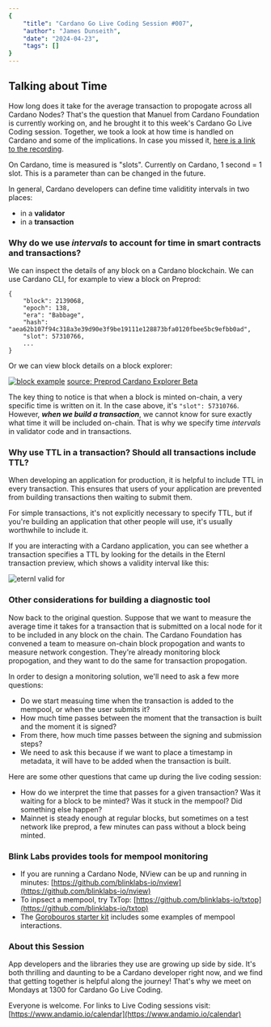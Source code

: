 ```yaml
---
{
    "title": "Cardano Go Live Coding Session #007",
    "author": "James Dunseith",
    "date": "2024-04-23",
    "tags": []
}
---
```


## Talking about Time

How long does it take for the average transaction to propogate across all Cardano Nodes? That's the question that Manuel from Cardano Foundation is currently working on, and he brought it to this week's Cardano Go Live Coding session. Together, we took a look at how time is handled on Cardano and some of the implications. In case you missed it, [here is a link to the recording](https://youtu.be/8hEAdBH5aVc?si=HMiddFMupdvMw1TJ).

On Cardano, time is measured is "slots". Currently on Cardano, 1 second = 1 slot. This is a parameter than can be changed in the future.

In general, Cardano developers can define time validitity intervals in two places:
- in a **validator**
- in a **transaction**

### Why do we use *intervals* to account for time in smart contracts and transactions?

We can inspect the details of any block on a Cardano blockchain. We can use Cardano CLI, for example to view a block on Preprod:

```
{
    "block": 2139068,
    "epoch": 138,
    "era": "Babbage",
    "hash": "aea62b107f94c318a3e39d90e3f9be19111e128873bfa0120fbee5bc9efbb0ad",
    "slot": 57310766,
    ...
}
```

Or we can view block details on a block explorer:

[![block example](/blog/010-preprod-block-example.png)](https://preprod.beta.explorer.cardano.org/en/block/2139068)
[source: Preprod Cardano Explorer Beta](https://preprod.beta.explorer.cardano.org/en/block/2139068)

The key thing to notice is that when a block is minted on-chain, a very specific time is written on it. In the case above, it's `"slot": 57310766`. However, ***when we build a transaction***, we cannot know for sure exactly what time it will be included on-chain. That is why we specify time *intervals* in validator code and in transactions.

### Why use TTL in a transaction? Should all transactions include TTL?

When developing an application for production, it is helpful to include TTL in every transaction. This ensures that users of your application are prevented from building transactions then waiting to submit them.

For simple transactions, it's not explicitly necessary to specify TTL, but if you're building an application that other people will use, it's usually worthwhile to include it.

If you are interacting with a Cardano application, you can see whether a transaction specifies a TTL by looking for the details in the Eternl transaction preview, which shows a validity interval like this:

![eternl valid for](/blog/010-valid-for.png)

### Other considerations for building a diagnostic tool
Now back to the original question. Suppose that we want to measure the average time it takes for a transaction that is submitted on a local node for it to be included in any block on the chain. The Cardano Foundation has convened a team to measure on-chain block propogation and wants to measure network congestion. They're already monitoring block propogation, and they want to do the same for transaction propogation.

In order to design a monitoring solution, we'll need to ask a few more questions:

- Do we start measuing time when the transaction is added to the mempool, or when the user submits it?
- How much time passes between the moment that the transaction is built and the moment it is signed?
- From there, how much time passes between the signing and submission steps?
- We need to ask this because if we want to place a timestamp in metadata, it will have to be added when the transaction is built.

Here are some other questions that came up during the live coding session:

- How do we interpret the time that passes for a given transaction? Was it waiting for a block to be minted? Was it stuck in the mempool? Did something else happen?
- Mainnet is steady enough at regular blocks, but sometimes on a test network like preprod, a few minutes can pass without a block being minted.

### Blink Labs provides tools for mempool monitoring
- If you are running a Cardano Node, NView can be up and running in minutes: [https://github.com/blinklabs-io/nview](https://github.com/blinklabs-io/nview)
- To inpsect a mempool, try TxTop: [https://github.com/blinklabs-io/txtop](https://github.com/blinklabs-io/txtop)
- The [Gorobouros starter kit](https://github.com/blinklabs-io/gouroboros-starter-kit) includes some examples of mempool interactions.

### About this Session

App developers and the libraries they use are growing up side by side. It's both thrilling and daunting to be a Cardano developer right now, and we find that getting together is helpful along the journey! That's why we meet on Mondays at 1300 for Cardano Go Live Coding.

Everyone is welcome. For links to Live Coding sessions visit: [https://www.andamio.io/calendar](https://www.andamio.io/calendar)